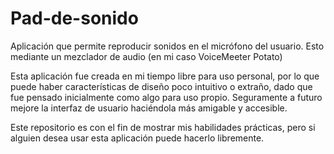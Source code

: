   # Pad-de-sonido
Aplicación que permite reproducir sonidos en el micrófono del usuario. Esto mediante un mezclador de audio (en mi caso VoiceMeeter Potato)

Esta aplicación fue creada en mi tiempo libre para uso personal, por lo que puede haber características de diseño poco intuitivo o extraño, dado que fue pensado inicialmente como algo para uso propio. Seguramente a futuro mejore la interfaz de usuario haciéndola más amigable y accesible.

Este repositorio es con el fin de mostrar mis habilidades prácticas, pero si alguien desea usar esta aplicación puede hacerlo libremente.
